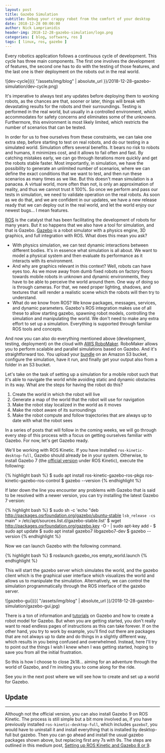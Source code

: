 ```yaml
---
layout: post
title: Gazebo Simulation
subtitle: Debug your crappy robot from the comfort of your desktop
date: 2018-12-28 00:00:00
author: Nick Lamprianidis
header-img: 2018-12-28-gazebo-simulation/logo.png
categories: [ blog, software, ros ]
tags: [ linux, ros, gazebo ]
---
```


Every robotics application follows a continuous cycle of development.
This cycle has three main components. The first one involves the development of features, the second one has to do with the testing of those features, and the last one is their deployment on the robots out in the real world.

![dev-cycle]({{ "/assets/img/blog" | absolute_url }}/2018-12-28-gazebo-simulation/dev-cycle.png)

It's imperative to always test any updates before deploying them to working robots, as the chances are that, sooner or later, things will break with devastating results for the robots and their surroundings. Testing is performed in the real world, but usually in a controlled environment, which accommodates for safety concerns and eliminates some of the unknowns. Furthermore, this environment is most likely limited, which restricts the number of scenarios that can be tested.

In order for us to free ourselves from these constraints, we can take one extra step, before starting to test on real robots, and do our testing in a simulated world. Simulation offers several benefits. It bears no risk to robots and humans, it minimizes cost, and it allows to fail often and fast. By catching mistakes early, we can go through iterations more quickly and get the robots stable faster. Most importantly, in simulation, we have the possibility to generate an unlimited number of scenarios, where we can define the exact conditions that we want to test, and then run these scenarios as many times as we like. But this doesn't mean simulation is a panacea. A virtual world, more often than not, is only an approximation of reality, and thus we cannot trust it 100%. So once we perform and pass our tests in simulation, we need to validate operation on the real robots. As soon as we do that, and we are confident in our updates, we have a new release ready that we can deploy out in the real world, and let the world enjoy our newest bugs... I mean features.

[ROS](http://www.ros.org/) is the catalyst that has been facilitating the development of robots for many years. But it so happens that we also have a tool for simulation, and that is Gazebo. [Gazebo](http://gazebosim.org/) is a robot simulator with a physics engine, 3D graphics, and full integration with ROS. What does this mean you ask?

* With physics simulation, we can test dynamic interactions between different bodies. It's in essence what simulation is all about. We want to model a physical system and then evaluate its performance as it interacts with its environment.
* And why are graphics relevant in this context? Well, robots can have eyes too. As we move away from dumb fixed robots on factory floors towards mobile robots in unknown and dynamic environments, they have to be able to perceive the world around them. One way of doing so is through cameras. For that, we need proper lighting, shadows, and textures that will render a realistic scene which the robots will then try to understand.
* What do we know from ROS? We know packages, messages, services, and dynamic parameters. Gazebo's ROS integration makes use of all these to allow starting gazebo, spawning robot models, controlling the simulation and manipulating the world. We don't need to make any extra effort to set up a simulation. Everything is supported through familiar ROS tools and concepts.

And now you can also do everything mentioned above (development, testing, deployment) on the cloud with [AWS RoboMaker](https://aws.amazon.com/robomaker/). RoboMaker allows you to perform scalable and parallel simulations based on Gazebo. And it's straightforward too. You upload your [bundle](https://github.com/colcon/colcon-bundle/blob/master/BUNDLE_FORMAT.md) on an Amazon S3 bucket, configure the simulation, have it run, and finally get your output also from a folder in an S3 bucket.

Let's take on the task of setting up a simulation for a mobile robot such that it's able to navigate the world while avoiding static and dynamic obstacles in its way. What are the steps for having the robot do this?

1. Create the world in which the robot will live
2. Generate a map of the world that the robot will use for navigation
3. Make the robot stay localized in the world as it moves
4. Make the robot aware of its surroundings
5. Make the robot compute and follow trajectories that are always up to date with what the robot sees

In a series of posts that will follow in the coming weeks, we will go through every step of this process with a focus on getting ourselves familiar with Gazebo. For now, let's get Gazebo ready.

We'll be working with ROS Kinetic. If you have installed `ros-kinetic-desktop-full`, Gazebo should already be in your system. Otherwise, to install Gazebo 7 (the [official version](http://gazebosim.org/tutorials?tut=ros_wrapper_versions) under ROS Kinetic), execute the following:

{% highlight bash %}
$ sudo apt install ros-kinetic-gazebo-ros-pkgs ros-kinetic-gazebo-ros-control
$ gazebo --version
{% endhighlight %}

If later down the line you encounter any problems with Gazebo that is said to be resolved with a newer version, you can try installing the latest Gazebo 7 version:

{% highlight bash %}
$ sudo sh -c 'echo "deb http://packages.osrfoundation.org/gazebo/ubuntu-stable `lsb_release -cs` main" > /etc/apt/sources.list.d/gazebo-stable.list'
$ wget http://packages.osrfoundation.org/gazebo.key -O - | sudo apt-key add -
$ sudo apt update
$ sudo apt install gazebo7 libgazebo7-dev
$ gazebo --version
{% endhighlight %}

Now we can launch Gazebo with the following command.

{% highlight bash %}
$ roslaunch gazebo_ros empty_world.launch
{% endhighlight %}

This will start the gazebo server which simulates the world, and the gazebo client which is the graphical user interface which visualizes the world and allows us to manipulate the simulation. Alternatively, we can control the simulation programmatically through the ROS interface of the gazebo server.

![gazebo-gui]({{ "/assets/img/blog" | absolute_url }}/2018-12-28-gazebo-simulation/gazebo-gui.jpg)

There is a ton of information and [tutorials](http://gazebosim.org/tutorials) on Gazebo and how to create a robot model for Gazebo. But when you are getting started, you don't really want to read endless pages of instructions as this can take forever. If on the other hand, you try to work by example, you'll find out there are packages that are not always up to date and do things in a slightly different way, which results in you being confused and overwhelmed. Instead, here I'll try to point out the things I wish I knew when I was getting started, hoping to save you from all the initial frustration.

So this is how I choose to close 2k18... aiming for an adventure through the world of Gazebo, and I'm inviting you to come along for the ride.

See you in the next post where we will see how to create and set up a world for Gazebo.

## Update
---

Although not the official version, you can also install Gazebo 9 on ROS Kinetic. The process is still simple but a bit more involved as, if you have previously installed `ros-kinetic-desktop-full`, which includes `gazebo7`, you would have to uninstall it and install everything that is installed by desktop-full but gazebo. Then you can go ahead and install the usual gazebo packages shown above, but replacing first any 7s with 9s. The steps are outlined in this medium post, [Setting up ROS Kinetic and Gazebo 8 or 9](https://medium.com/@abhiksingla10/setting-up-ros-kinetic-and-gazebo-8-or-9-70f2231af21a).
